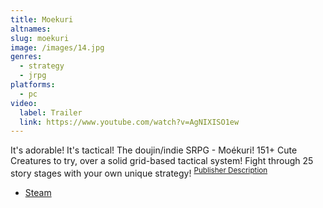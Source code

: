 ```yaml
---
title: Moekuri
altnames:
slug: moekuri
image: /images/14.jpg
genres:
  - strategy
  - jrpg
platforms:
  - pc
video:
  label: Trailer
  link: https://www.youtube.com/watch?v=AgNIXISO1ew
---
```


It's adorable! It's tactical! The doujin/indie SRPG - Moékuri! 151+ Cute Creatures to try, over a solid grid-based tactical system! Fight through 25 story stages with your own unique strategy! <sup>[Publisher Description](https://store.steampowered.com/app/529160/Moekuri_Adorable__Tactical_SRPG/)</sup>

* [Steam](https://store.steampowered.com/app/529160/Moekuri_Adorable__Tactical_SRPG/)

